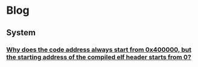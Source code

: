 # Blog

## System
### [Why does the code address always start from 0x400000, but the starting address of the compiled elf header starts from 0?](./talk/talk1.md)